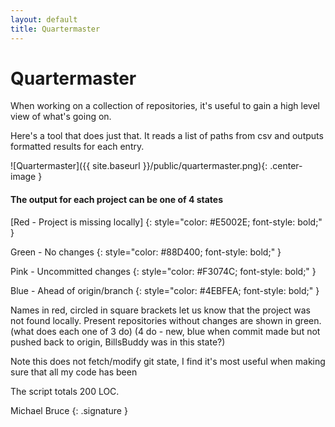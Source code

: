 ```yaml
---
layout: default
title: Quartermaster
---
```


# Quartermaster

When working on a collection of repositories, it's useful to gain a high level view of what's going on.

Here's a tool that does just that. It reads a list of paths from csv and outputs formatted results for each entry.

![Quartermaster]({{ site.baseurl }}/public/quartermaster.png){: .center-image }

#### The output for each project can be one of 4 states

\[Red - Project is missing locally\]
{: style="color: #E5002E; font-style: bold;" }

Green - No changes
{: style="color: #88D400; font-style: bold;" }

Pink - Uncommitted changes
{: style="color: #F3074C; font-style: bold;" }

Blue - Ahead of origin/branch
{: style="color: #4EBFEA; font-style: bold;" }

Names in red, circled in square brackets let us know that the project was not found locally.
Present repositories without changes are shown in green.
(what does each one of 3 do)
(4 do - new, blue when commit made but not pushed back to origin, BillsBuddy was in this state?)

Note this does not fetch/modify git state, I find it's most useful when making sure that all my code has been 

The script totals 200 LOC.

Michael Bruce
{: .signature }
